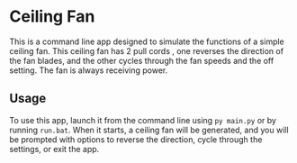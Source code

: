 # Ceiling Fan
This is a command line app designed to simulate the functions of a simple ceiling fan. This ceiling fan has 2 pull cords
, one reverses the direction of the fan blades, and the other cycles through the fan speeds and the off setting. The fan
is always receiving power.

## Usage
To use this app, launch it from the command line using `py main.py` or by running `run.bat`. When it starts, a ceiling
fan will be generated, and you will be prompted with options to reverse the direction, cycle through the settings, or 
exit the app.